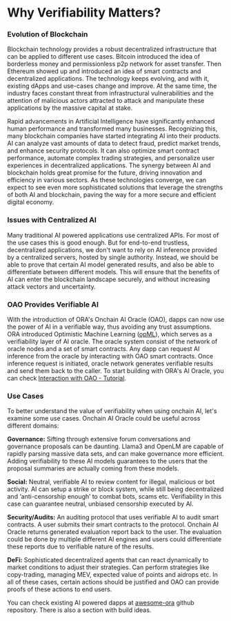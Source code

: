 # Why Verifiability Matters?



### Evolution of Blockchain

Blockchain technology provides a robust decentralized infrastructure that can be applied to different use cases. Bitcoin introduced the idea of borderless money and permissionless p2p network for asset transfer. Then Ethereum showed up and introduced an idea of smart contracts and decentralized applications. The technology keeps evolving, and with it, existing dApps and use-cases change and improve. At the same time, the industry faces constant threat from infrastructural vulnerabilities and the attention of malicious actors attracted to attack and manipulate these applications by the massive capital at stake.

Rapid advancements in Artificial Intelligence have significantly enhanced human performance and transformed many businesses. Recognizing this, many blockchain companies have started integrating AI into their products. AI can analyze vast amounts of data to detect fraud, predict market trends, and enhance security protocols. It can also optimize smart contract performance, automate complex trading strategies, and personalize user experiences in decentralized applications. The synergy between AI and blockchain holds great promise for the future, driving innovation and efficiency in various sectors. As these technologies converge, we can expect to see even more sophisticated solutions that leverage the strengths of both AI and blockchain, paving the way for a more secure and efficient digital economy.

### Issues with Centralized AI

Many traditional AI powered applications use centralized APIs. For most of the use cases this is good enough. But for end-to-end trustless, decentralized applications, we don't want to rely on AI inference provided by a centralized servers, hosted by single authority. Instead, we should be able to prove that certain AI model generated results, and also be able to differentiate between different models. This will ensure that the benefits of AI can enter the blockchain landscape securely, and without increasing attack vectors and uncertainty.

### OAO Provides Verifiable AI

With the introduction of ORA's Onchain AI Oracle (OAO), dapps can now use the power of AI in a verifiable way, thus avoiding any trust assumptions. ORA introduced Optimistic Machine Learning ([opML](../../technology/proving-frameworks-zkml-opml-opp-ai/opml.md)), which serves as a verifiability layer of AI oracle. The oracle system consist of the network of oracle nodes and a set of smart contracts. Any dapp can request AI inference from the oracle by interacting with OAO smart contracts. Once inference request is initiated, oracle network generates verifiable results and send them back to the caller. To start building with ORA's AI Oracle, you can check [Interaction with OAO - Tutorial](../develop-guide/tutorials/interaction-with-oao-tutorial.md).

### Use Cases

To better understand the value of verifiability when using onchain AI, let's examine some use cases. Onchain AI Oracle could be useful across different domains:

**Governance:** Sifting through extensive forum conversations and governance proposals can be daunting. Llama3 and OpenLM are capable of rapidly parsing massive data sets, and can make governance more efficient. Adding verifiability to these AI models guarantees to the users that the proposal summaries are actually coming from these models.

**Social:** Neutral, verifiable AI to review content for illegal, malicious or bot activity. AI can setup a strike or block system, while still being decentralized and ‘anti-censorship enough’ to combat bots, scams etc. Verifiability in this case can guarantee neutral, unbiased censorship executed by AI.

**Security/Audits:** An auditing protocol that uses verifiable AI to audit smart contracts. A user submits their smart contracts to the protocol. Onchain AI Oracle returns generated evaluation report back to the user. The evaluation could be done by multiple different AI engines and users could differentiate these reports due to verifiable nature of the results.

**DeFi:** Sophisticated decentralized agents that can react dynamically to market conditions to adjust their strategies. Can perform strategies like copy-trading, managing MEV, expected value of points and aidrops etc. In all of these cases, certain actions should be justified and OAO can provide proofs of these actions to end users.

You can check existing AI powered dapps at [awesome-ora](https://github.com/ora-io/awesome-ora) github repository. There is also a section with build ideas.
